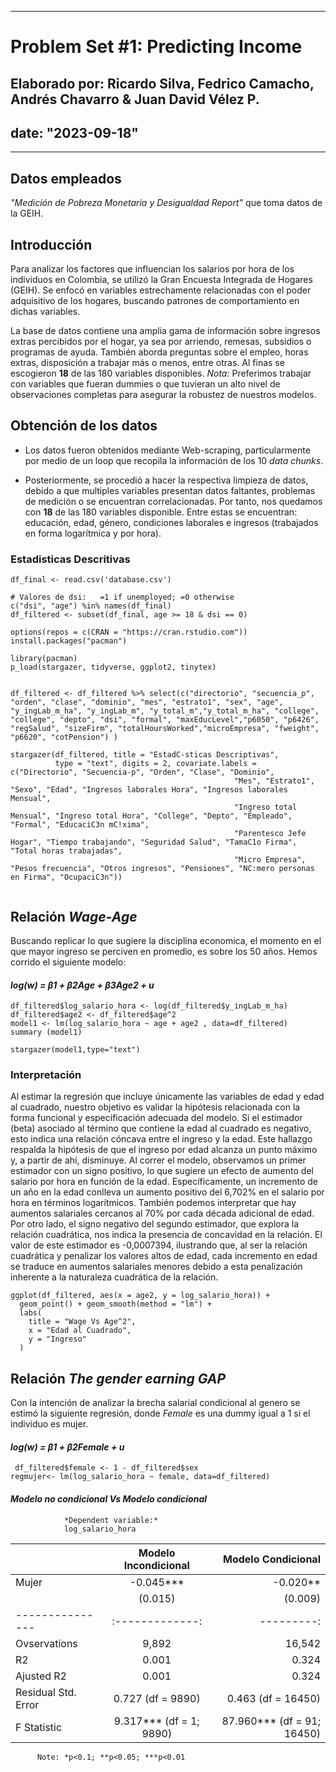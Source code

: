 
---
 # Problem Set #1: Predicting Income

## Elaborado por: Ricardo Silva, Fedrico Camacho, Andrés Chavarro & Juan David Vélez P.

## date: "2023-09-18"
---

## Datos empleados

*"Medición de Pobreza Monetaria y Desigualdad Report"* que toma datos de la GEIH.

## Introducción

Para analizar los factores que influencian los salarios por hora de los individuos en Colombia, se utilizó la Gran Encuesta Integrada de Hogares (GEIH). Se enfocó en variables estrechamente relacionadas con el poder adquisitivo de los hogares, buscando patrones de comportamiento en dichas variables.

La base de datos contiene una amplia gama de información sobre ingresos extras percibidos por el hogar, ya sea por arriendo, remesas, subsidios o programas de ayuda. También aborda preguntas sobre el empleo, horas extras, disposición a trabajar más o menos, entre otras. Al finas se escogieron **18** de las 180 variables disponibles. *Nota:* Preferimos trabajar con variables que fueran dummies o que tuvieran un alto nivel de observaciones completas para asegurar la robustez de nuestros modelos.

## Obtención de los datos

-   Los datos fueron obtenidos mediante Web-scraping, particularmente por medio de un loop que recopila la información de los 10 *data chunks*.

-   Posteriormente, se procedió a hacer la respectiva limpieza de datos, debido a que multiples variables presentan datos faltantes, problemas de medición o se encuentran correlacionadas. Por tanto, nos quedamos con **18** de las 180 variables disponible. Entre estas se encuentran: educación, edad, género, condiciones laborales e ingresos (trabajados en forma logarítmica y por hora).

### Estadisticas Descritivas

```{r, echo=FALSE, results = 'hide'}
df_final <- read.csv('database.csv')

# Valores de dsi:	=1 if unemployed; =0 otherwise
c("dsi", "age") %in% names(df_final)
df_filtered <- subset(df_final, age >= 18 & dsi == 0)

options(repos = c(CRAN = "https://cran.rstudio.com"))
install.packages("pacman")

library(pacman)
p_load(stargazer, tidyverse, ggplot2, tinytex)


df_filtered <- df_filtered %>% select(c("directorio", "secuencia_p", "orden", "clase", "dominio", "mes", "estrato1", "sex", "age", "y_ingLab_m_ha", "y_ingLab_m", "y_total_m","y_total_m_ha", "college", "college", "depto", "dsi", "formal", "maxEducLevel","p6050", "p6426", "regSalud", "sizeFirm", "totalHoursWorked","microEmpresa", "fweight", "p6620", "cotPension") )  
```

```{r, echo=FALSE}
stargazer(df_filtered, title = "EstadC-sticas Descriptivas",
          type = "text", digits = 2, covariate.labels = c("Directorio", "Secuencia-p", "Orden", "Clase", "Dominio", 
                                                  "Mes", "Estrato1", "Sexo", "Edad", "Ingresos laborales Hora", "Ingresos laborales Mensual", 
                                                  "Ingreso total Mensual", "Ingreso total Hora", "College", "Depto", "Empleado", "Formal", "EducaciC3n mC!xima", 
                                                  "Parentesco Jefe Hogar", "Tiempo trabajando", "Seguridad Salud", "TamaC1o Firma", "Total horas trabajadas",
                                                  "Micro Empresa", "Pesos frecuencia", "Otros ingresos", "Pensiones", "NC:mero personas en Firma", "OcupaciC3n"))


```

## Relación *Wage-Age*

Buscando replicar lo que sugiere la disciplina economica, el momento en el que mayor ingreso se perciven en promedio, es sobre los 50 años. Hemos corrido el siguiente modelo:

#### *log(w) = β1 + β2Age + β3Age2 + u*

```{r, echo=FALSE, results = 'hide'}
df_filtered$log_salario_hora <- log(df_filtered$y_ingLab_m_ha)
df_filtered$age2 <- df_filtered$age^2
model1 <- lm(log_salario_hora ~ age + age2 , data=df_filtered)
summary (model1)
```

```{r, echo=FALSE}
stargazer(model1,type="text")
```

### Interpretación

Al estimar la regresión que incluye únicamente las variables de edad y edad al cuadrado, nuestro objetivo es validar la hipótesis relacionada con la forma funcional y especificación adecuada del modelo. Si el estimador (beta) asociado al término que contiene la edad al cuadrado es negativo, esto indica una relación cóncava entre el ingreso y la edad. Este hallazgo respalda la hipótesis de que el ingreso por edad alcanza un punto máximo y, a partir de ahí, disminuye.
Al correr el modelo, observamos un primer estimador con un signo positivo, lo que sugiere un efecto de aumento del salario por hora en función de la edad. Específicamente, un incremento de un año en la edad conlleva un aumento positivo del 6,702% en el salario por hora en términos logarítmicos. También podemos interpretar que hay aumentos salariales cercanos al 70% por cada década adicional de edad.
Por otro lado, el signo negativo del segundo estimador, que explora la relación cuadrática, nos indica la presencia de concavidad en la relación. El valor de este estimador es -0,0007394, ilustrando que, al ser la relación cuadrática y penalizar los valores altos de edad, cada incremento en edad se traduce en aumentos salariales menores debido a esta penalización inherente a la naturaleza cuadrática de la relación.

```{r, echo=FALSE}
ggplot(df_filtered, aes(x = age2, y = log_salario_hora)) +
  geom_point() + geom_smooth(method = "lm") +
  labs(
    title = "Wage Vs Age^2",
    x = "Edad al Cuadrado",
    y = "Ingreso"
  )
```

## Relación *The gender earning GAP*

Con la intención de analizar la brecha salarial condicional al genero se estimó la siguiente regresión, donde *Female* es una dummy igual a 1 si el individuo es mujer.

#### *log(w) = β1 + β2Female + u*

```{r, echo=FALSE, results = 'hide'}
 df_filtered$female <- 1 - df_filtered$sex
regmujer<- lm(log_salario_hora ~ female, data=df_filtered)
```

#### *Modelo no condicional Vs Modelo condicional*

                *Dependent variable:*
                log_salario_hora
|         |   Modelo Incondicional | Modelo Condicional |
|---------------|:-------------:|---------:|
|    Mujer      | 	-0.045***   | -0.020** |
|               |    (0.015)    | (0.009)  |
|---------------|:-------------:|---------:|
| Ovservations  |     9,892     |  16,542  |
|     R2        |     0.001     |  0.324   |
|  Ajusted  R2  |     0.001     |  0.324   |
|   Residual Std. Error |   0.727 (df = 9890) |0.463 (df = 16450)|
|  F Statistic  |    9.317*** (df = 1; 9890)    | 87.960*** (df = 91; 16450)   |
          Note:	*p<0.1; **p<0.05; ***p<0.01